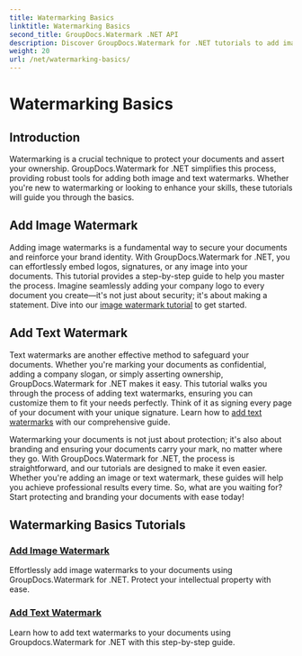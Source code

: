 ```yaml
---
title: Watermarking Basics
linktitle: Watermarking Basics
second_title: GroupDocs.Watermark .NET API
description: Discover GroupDocs.Watermark for .NET tutorials to add image and text watermarks effortlessly. Protect your documents with these easy-to-follow guides.
weight: 20
url: /net/watermarking-basics/
---
```


# Watermarking Basics

## Introduction
Watermarking is a crucial technique to protect your documents and assert your ownership. GroupDocs.Watermark for .NET simplifies this process, providing robust tools for adding both image and text watermarks. Whether you're new to watermarking or looking to enhance your skills, these tutorials will guide you through the basics.

## Add Image Watermark

Adding image watermarks is a fundamental way to secure your documents and reinforce your brand identity. With GroupDocs.Watermark for .NET, you can effortlessly embed logos, signatures, or any image into your documents. This tutorial provides a step-by-step guide to help you master the process. Imagine seamlessly adding your company logo to every document you create—it's not just about security; it's about making a statement. Dive into our [image watermark tutorial](./add-image-watermark/) to get started.

## Add Text Watermark

Text watermarks are another effective method to safeguard your documents. Whether you're marking your documents as confidential, adding a company slogan, or simply asserting ownership, GroupDocs.Watermark for .NET makes it easy. This tutorial walks you through the process of adding text watermarks, ensuring you can customize them to fit your needs perfectly. Think of it as signing every page of your document with your unique signature. Learn how to [add text watermarks](./add-text-watermark/) with our comprehensive guide.

Watermarking your documents is not just about protection; it's also about branding and ensuring your documents carry your mark, no matter where they go. With GroupDocs.Watermark for .NET, the process is straightforward, and our tutorials are designed to make it even easier. Whether you're adding an image or text watermark, these guides will help you achieve professional results every time. So, what are you waiting for? Start protecting and branding your documents with ease today!

## Watermarking Basics Tutorials
### [Add Image Watermark](./add-image-watermark/)
Effortlessly add image watermarks to your documents using GroupDocs.Watermark for .NET. Protect your intellectual property with ease.
### [Add Text Watermark](./add-text-watermark/)
Learn how to add text watermarks to your documents using Groupdocs.Watermark for .NET with this step-by-step guide.